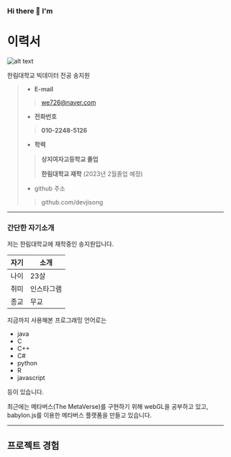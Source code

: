 ### Hi there 👋 I'm 

# 이력서

![alt text](resume_image.png)

한림대학교 빅데이터 전공 송지원
> - __E-mail__
>> we726@naver.com
> - __전화번호__
>> __010-2248-5126__
> 
> - __학력__
>> __상지여자고등학교 졸업__
>>
>> __한림대학교 재학__ (2023년 2월졸업 예정)
> - github 주소
>> github.com/devjisong
>
---
### 간단한 자기소개
저는 한림대학교에 재학중인 송지원입니다.

|자기|소개|
|-----|-----|
|나이| 23살|
|취미| 인스타그램|
|종교| 무교|

지금까지 사용해본 프로그래밍 언어로는
- java
- C
- C++
- C#
- python
- R
- javascript

등이 있습니다.

최근에는 메타버스(The MetaVerse)를 구현하기 위해 webGL을 공부하고 있고, babylon.js를 이용한 메타버스 플랫폼을 만들고 있습니다.

---
## 프로젝트 경험
